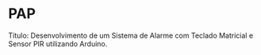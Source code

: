 # PAP
 Título: Desenvolvimento de um Sistema de Alarme com Teclado Matricial e Sensor PIR utilizando Arduino. 

